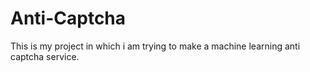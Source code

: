 # Anti-Captcha
This is my project in which i am trying to make a machine learning anti captcha service.
